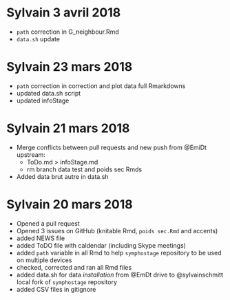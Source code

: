 # Sylvain 3 avril 2018
* `path` correction in G_neighbour.Rmd
* `data.sh` update

# Sylvain 23 mars 2018
* `path` correction in correction and plot data full Rmarkdowns
* updated data.sh script
* updated infoStage

# Sylvain 21 mars 2018
* Merge conflicts between pull requests and new push from @EmiDt upstream:
    * ToDo.md > infoStage.md
    * rm branch data test and poids sec Rmds
* Added data brut autre in data.sh

# Sylvain 20 mars 2018
* Opened a pull request
* Opened 3 issues on GitHub (knitable Rmd, `poids sec.Rmd` and accents)
* added NEWS file
* added ToDO file with caldendar (including Skype meetings)
* added `path` variable in all Rmd to help `symphostage` repository to be used on multiple devices
* checked, corrected and ran all Rmd files
* added data.sh for data *installation* from @EmDt drive to @sylvainschmitt local fork of `symphostage` repository
* added CSV files in gitignore
